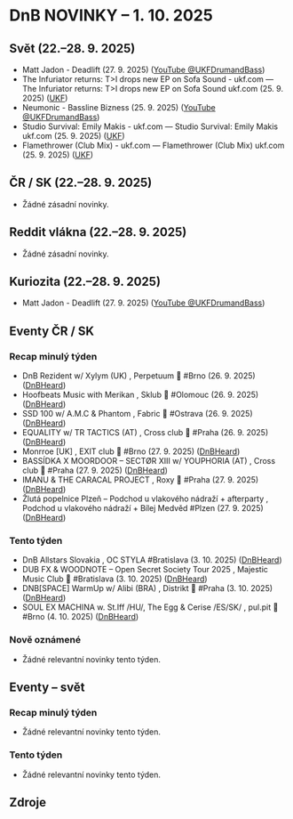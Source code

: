 # DnB NOVINKY – 1. 10. 2025

## Svět (22.–28. 9. 2025)

* Matt Jadon - Deadlift (27. 9. 2025) ([YouTube @UKFDrumandBass][1])
* The Infuriator returns: T>I drops new EP on Sofa Sound - ukf.com — The Infuriator returns: T>I drops new EP on Sofa Sound ukf.com (25. 9. 2025) ([UKF][2])
* Neumonic - Bassline Bizness (25. 9. 2025) ([YouTube @UKFDrumandBass][3])
* Studio Survival: Emily Makis - ukf.com — Studio Survival: Emily Makis ukf.com (25. 9. 2025) ([UKF][4])
* Flamethrower (Club Mix) - ukf.com — Flamethrower (Club Mix) ukf.com (25. 9. 2025) ([UKF][5])

## ČR / SK (22.–28. 9. 2025)

* Žádné zásadní novinky.

## Reddit vlákna (22.–28. 9. 2025)

* Žádné zásadní novinky.

## Kuriozita (22.–28. 9. 2025)

* Matt Jadon - Deadlift (27. 9. 2025) ([YouTube @UKFDrumandBass][1])

## Eventy ČR / SK

### Recap minulý týden
* DnB Rezident w/ Xylym (UK) , Perpetuum 👑 #Brno (26. 9. 2025) ([DnBHeard][6])
* Hoofbeats Music with Merikan , Sklub 👑 #Olomouc (26. 9. 2025) ([DnBHeard][7])
* SSD 100 w/ A.M.C & Phantom , Fabric 👑 #Ostrava (26. 9. 2025) ([DnBHeard][8])
* EQUALITY w/ TR TACTICS (AT) , Cross club 👑 #Praha (26. 9. 2025) ([DnBHeard][9])
* Monrroe [UK] , EXIT club 👑 #Brno (27. 9. 2025) ([DnBHeard][10])
* BASSÍDKA X MOORDOOR – SECTØR XIII w/ YOUPHORIA (AT) , Cross club 👑 #Praha (27. 9. 2025) ([DnBHeard][11])
* IMANU & THE CARACAL PROJECT , Roxy 👑 #Praha (27. 9. 2025) ([DnBHeard][12])
* Žlutá popelnice Plzeň – Podchod u vlakového nádraží + afterparty , Podchod u vlakového nádraží + Bílej Medvěd #Plzen (27. 9. 2025) ([DnBHeard][13])

### Tento týden
* DnB Allstars Slovakia , OC STYLA #Bratislava (3. 10. 2025) ([DnBHeard][14])
* DUB FX & WOODNOTE – Open Secret Society Tour 2025 , Majestic Music Club 👑 #Bratislava (3. 10. 2025) ([DnBHeard][15])
* DNB[SPACE] WarmUp w/ Alibi (BRA) , Distrikt 👑 #Praha (3. 10. 2025) ([DnBHeard][16])
* SOUL EX MACHINA w. St.Iff /HU/, The Egg & Cerise /ES/SK/ , pul.pit 👑 #Brno (4. 10. 2025) ([DnBHeard][17])

### Nově oznámené
* Žádné relevantní novinky tento týden.

## Eventy – svět

### Recap minulý týden
* Žádné relevantní novinky tento týden.

### Tento týden
* Žádné relevantní novinky tento týden.



## Zdroje

[1]: https://www.youtube.com/watch?v=o-_vpBGpOIU
[2]: https://news.google.com/rss/articles/CBMif0FVX3lxTE1NNFR5alVwWDJqaEFNWEtzaTViVVlTYWhpNzlMbmNhdGtOR3FJUVQ1blRfM2pwTlZ5ZzVWRkRzdjMxZldETDJyQW1FREpEQW96SUh4TXREZk9HRGpmUTlmaTdKRjVFLTIycEt0WGxJMGpia2pPYkF0MHBSNXVsaUU?oc=5
[3]: https://www.youtube.com/watch?v=aP7uBtIerG8
[4]: https://news.google.com/rss/articles/CBMiXkFVX3lxTFAyQVhEZVZ3YndyUmdqaGJ1dlJWaTVtWTdoQ3l4ajQ2NFQwS0JBRjV4S0U2UW5XMnBob0hJM291bTB6QklmZ2xFRGFfeU1NRUIzQl9UUFRTUWFSY3EwckE?oc=5
[5]: https://news.google.com/rss/articles/CBMiZEFVX3lxTE1CWE1FLTBLRDBLZlpwYkYxWGFFZmZLN3kwaUd0czdTNnB6S2tQX2s5X0FhZmJDMTZIdUlmU0R0dThMYXZnWGVDWl8xMWpPRDZwUW1ram95TEtJQjNkV2xEeXEyWU0?oc=5
[6]: https://www.facebook.com/events/1536787461020755/
[7]: https://www.facebook.com/events/748825818069711/
[8]: https://www.facebook.com/events/1411042836637871/
[9]: https://www.facebook.com/events/1479550783303686
[10]: https://www.facebook.com/events/775790568481238/
[11]: https://www.facebook.com/events/1251210932777500/
[12]: https://www.facebook.com/events/1232143318146823/
[13]: https://www.facebook.com/events/1993313891410407/
[14]: https://www.facebook.com/events/596313289914838/
[15]: https://www.facebook.com/events/1156217052705624/
[16]: https://www.facebook.com/events/1263530458853196/
[17]: https://www.facebook.com/events/4258633397693922/
